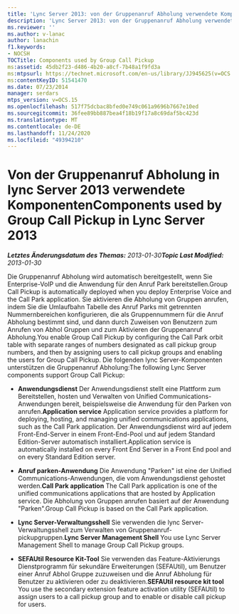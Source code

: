 ```yaml
---
title: 'Lync Server 2013: von der Gruppenanruf Abholung verwendete Komponenten'
description: 'Lync Server 2013: von der Gruppenanruf Abholung verwendete Komponenten.'
ms.reviewer: ''
ms.author: v-lanac
author: lanachin
f1.keywords:
- NOCSH
TOCTitle: Components used by Group Call Pickup
ms:assetid: 45db2f23-d486-4b20-a8cf-7b48a1f9fd3a
ms:mtpsurl: https://technet.microsoft.com/en-us/library/JJ945625(v=OCS.15)
ms:contentKeyID: 51541470
ms.date: 07/23/2014
manager: serdars
mtps_version: v=OCS.15
ms.openlocfilehash: 517f75dcbac8bfed0e749c061a9696b7667e10ed
ms.sourcegitcommit: 36fee89bb887bea4f18b19f17a8c69daf5bc423d
ms.translationtype: MT
ms.contentlocale: de-DE
ms.lasthandoff: 11/24/2020
ms.locfileid: "49394210"
---
```

# <a name="components-used-by-group-call-pickup-in-lync-server-2013"></a><span data-ttu-id="42908-103">Von der Gruppenanruf Abholung in lync Server 2013 verwendete Komponenten</span><span class="sxs-lookup"><span data-stu-id="42908-103">Components used by Group Call Pickup in Lync Server 2013</span></span>

<div data-xmlns="http://www.w3.org/1999/xhtml">

<div class="topic" data-xmlns="http://www.w3.org/1999/xhtml" data-msxsl="urn:schemas-microsoft-com:xslt" data-cs="https://msdn.microsoft.com/">

<div data-asp="https://msdn2.microsoft.com/asp">



</div>

<div id="mainSection">

<div id="mainBody"><span data-ttu-id="42908-104">

<span> </span></span><span class="sxs-lookup"><span data-stu-id="42908-104">

<span> </span></span></span>

<span data-ttu-id="42908-105">_**Letztes Änderungsdatum des Themas:** 2013-01-30_</span><span class="sxs-lookup"><span data-stu-id="42908-105">_**Topic Last Modified:** 2013-01-30_</span></span>

<span data-ttu-id="42908-106">Die Gruppenanruf Abholung wird automatisch bereitgestellt, wenn Sie Enterprise-VoIP und die Anwendung für den Anruf Park bereitstellen.</span><span class="sxs-lookup"><span data-stu-id="42908-106">Group Call Pickup is automatically deployed when you deploy Enterprise Voice and the Call Park application.</span></span> <span data-ttu-id="42908-107">Sie aktivieren die Abholung von Gruppen anrufen, indem Sie die Umlaufbahn Tabelle des Anruf Parks mit getrennten Nummernbereichen konfigurieren, die als Gruppennummern für die Anruf Abholung bestimmt sind, und dann durch Zuweisen von Benutzern zum Anrufen von Abhol Gruppen und zum Aktivieren der Gruppenanruf Abholung.</span><span class="sxs-lookup"><span data-stu-id="42908-107">You enable Group Call Pickup by configuring the Call Park orbit table with separate ranges of numbers designated as call pickup group numbers, and then by assigning users to call pickup groups and enabling the users for Group Call Pickup.</span></span> <span data-ttu-id="42908-108">Die folgenden lync Server-Komponenten unterstützen die Gruppenanruf Abholung:</span><span class="sxs-lookup"><span data-stu-id="42908-108">The following Lync Server components support Group Call Pickup:</span></span>

  - <span data-ttu-id="42908-109">**Anwendungsdienst**   Der Anwendungsdienst stellt eine Plattform zum Bereitstellen, hosten und Verwalten von Unified Communications-Anwendungen bereit, beispielsweise die Anwendung für den Parken von anrufen.</span><span class="sxs-lookup"><span data-stu-id="42908-109">**Application service**   Application service provides a platform for deploying, hosting, and managing unified communications applications, such as the Call Park application.</span></span> <span data-ttu-id="42908-110">Der Anwendungsdienst wird auf jedem Front-End-Server in einem Front-End-Pool und auf jedem Standard Edition-Server automatisch installiert.</span><span class="sxs-lookup"><span data-stu-id="42908-110">Application service is automatically installed on every Front End Server in a Front End pool and on every Standard Edition server.</span></span>

  - <span data-ttu-id="42908-111">**Anruf parken-Anwendung**   Die Anwendung "Parken" ist eine der Unified Communications-Anwendungen, die vom Anwendungsdienst gehostet werden.</span><span class="sxs-lookup"><span data-stu-id="42908-111">**Call Park application**   The Call Park application is one of the unified communications applications that are hosted by Application service.</span></span> <span data-ttu-id="42908-112">Die Abholung von Gruppen anrufen basiert auf der Anwendung "Parken".</span><span class="sxs-lookup"><span data-stu-id="42908-112">Group Call Pickup is based on the Call Park application.</span></span>

  - <span data-ttu-id="42908-113">**Lync Server-Verwaltungsshell**   Sie verwenden die lync Server-Verwaltungsshell zum Verwalten von Gruppenanruf-pickupgruppen.</span><span class="sxs-lookup"><span data-stu-id="42908-113">**Lync Server Management Shell**   You use Lync Server Management Shell to manage Group Call Pickup groups.</span></span>

  - <span data-ttu-id="42908-114">**SEFAUtil Resource Kit-Tool**   Sie verwenden das Feature-Aktivierungs Dienstprogramm für sekundäre Erweiterungen (SEFAUtil), um Benutzer einer Anruf Abhol Gruppe zuzuweisen und die Anruf Abholung für Benutzer zu aktivieren oder zu deaktivieren.</span><span class="sxs-lookup"><span data-stu-id="42908-114">**SEFAUtil resource kit tool**   You use the secondary extension feature activation utility (SEFAUtil) to assign users to a call pickup group and to enable or disable call pickup for users.</span></span>

<span data-ttu-id="42908-115"></div>

<span> </span>

</div>

</div>

</span><span class="sxs-lookup"><span data-stu-id="42908-115"></div>

<span> </span>

</div>

</div>

</span></span></div>

